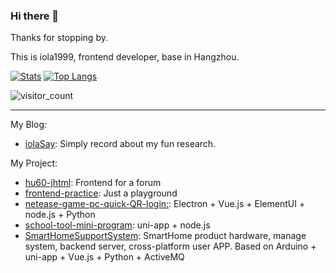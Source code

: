 ### Hi there 👋

Thanks for stopping by.

This is iola1999, frontend developer, base in Hangzhou.

[![Stats](https://github-readme-stats.vercel.app/api?username=iola1999&count_private=true&layout=compact)](https://github.com/anuraghazra/github-readme-stats)
[![Top Langs](https://github-readme-stats.vercel.app/api/top-langs/?username=iola1999&layout=compact)](https://github.com/anuraghazra/github-readme-stats)

![visitor_count](https://visitor-badge.glitch.me/badge?page_id=iola1999.github_visitor_count)

---

My Blog: 
- [iolaSay](https://678234.xyz/): Simply record about my fun research.

My Project:
- [hu60-jhtml](https://github.com/iola1999/hu60-jhtml):  Frontend for a forum
- [frontend-practice](https://github.com/iola1999/frontend-practice): Just a playground
- [netease-game-pc-quick-QR-login:](https://678234.xyz/2020/08/02/netease-game-quick-login/): Electron + Vue.js + ElementUI + node.js + Python
- [school-tool-mini-program](https://678234.xyz/2020/04/19/zjut-mp-tool/):  uni-app + node.js
- [SmartHomeSupportSystem](https://github.com/iola1999/store/blob/master/%E6%AF%95%E8%AE%BE-%E7%A7%BB%E9%99%A4%E6%97%A0%E5%85%B3%E5%86%85%E5%AE%B9.docx): SmartHome product hardware, manage system, backend server, cross-platform user APP. Based on Arduino + uni-app + Vue.js + Python + ActiveMQ
